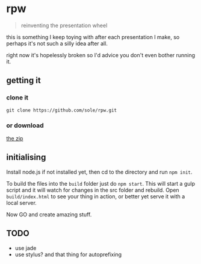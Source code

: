 # rpw

> reinventing the presentation wheel

this is something I keep toying with after each presentation I make, so perhaps it's not such a silly idea after all.

right now it's hopelessly broken so I'd advice you don't even bother running it.

## getting it

### clone it

`git clone https://github.com/sole/rpw.git`

### or download

[the zip](https://github.com/sole/rpw/archive/master.zip)

## initialising

Install node.js if not installed yet, then cd to the directory and run `npm init`.

To build the files into the `build` folder just do `npm start`. This will start a gulp script and it will watch for changes in the src folder and rebuild. Open `build/index.html` to see your thing in action, or better yet serve it with a local server.

Now GO and create amazing stuff.

## TODO

- use jade
- use stylus? and that thing for autoprefixing
